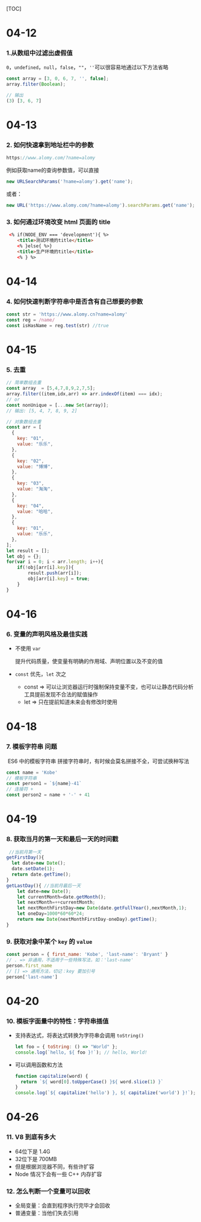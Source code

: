 [TOC]

# 04-12

### 1.从数组中过滤出虚假值

`0`，`undefined`，`null`，`false`，`""`，`''`可以很容易地通过以下方法省略

```js
const array = [3, 0, 6, 7, '', false];
array.filter(Boolean);

// 输出
(3) [3, 6, 7]
```



# 04-13

### 2. 如何快速拿到地址栏中的参数 

```js
https://www.alomy.com/?name=alomy
```

例如获取name的查询参数值，可以直接

```js
new URLSearchParams('?name=alomy').get('name');
```

或者：

```js
new URL('https://www.alomy.com/?name=alomy').searchParams.get('name');
```

### 3. 如何通过环境改变 html 页面的 title

```html
 <% if(NODE_ENV === 'development'){ %>
    <title>测试环境的title</title>
    <% }else{ %>}
    <title>生产环境的title</title>
    <% } %>
```



# 04-14

### 4. 如何快速判断字符串中是否含有自己想要的参数

```js
const str = 'https://www.alomy.cn?name=alomy'
const reg = /name/
const isHasName = reg.test(str) //true
```



# 04-15

### 5. 去重

```js
// 简单数组去重
const array  = [5,4,7,8,9,2,7,5];
array.filter((item,idx,arr) => arr.indexOf(item) === idx);
// or
const nonUnique = [...new Set(array)];
// 输出: [5, 4, 7, 8, 9, 2]

// 对象数组去重
const arr = [
  {
    key: "01",
    value: "乐乐",
  },
  {
    key: "02",
    value: "博博",
  },
  {
    key: "03",
    value: "淘淘",
  },
  {
    key: "04",
    value: "哈哈",
  },
  {
    key: "01",
    value: "乐乐",
  },
];
let result = [];
let obj = {};
for(var i = 0; i < arr.length; i++){
	if(!obj[arr[i].key]){
		result.push(arr[i]);
		obj[arr[i].key] = true;
	}
}
```



# 04-16

### 6. 变量的声明风格及最佳实践

* 不使用 `var`

  提升代码质量，使变量有明确的作用域、声明位置以及不变的值

* `const` 优先，`let` 次之

  * const => 可以让浏览器运行时强制保持变量不变，也可以让静态代码分析工具提前发现不合法的赋值操作
  * let => 只在提前知道未来会有修改时使用



# 04-18

### 7. 模板字符串 问题

​	ES6 中的模板字符串 拼接字符串时，有时候会莫名拼接不全，可尝试换种写法

```js
const name = 'Kobe'
// 模板字符串
const person1 = `${name}-41`
// 连接符 +
const person2 = name + '-' + 41
```



# 04-19

### 8. 获取当月的第一天和最后一天的时间戳

```js
 //当前月第一天
getFirstDay(){ 
  let date=new Date();
  date.setDate(1);
  return date.getTime();
}
getLastDay(){ //当前月最后一天
    let date=new Date();
    let currentMonth=date.getMonth();
    let nextMonth=++currentMonth;
    let nextMonthFirstDay=new Date(date.getFullYear(),nextMonth,1);
    let oneDay=1000*60*60*24;
    return new Date(nextMonthFirstDay-oneDay).getTime();
}
```

### 9. 获取对象中某个 `key` 的 `value`

```js
const person = { first_name: 'Kobe', 'last-name': 'Bryant' }
// . => 非通用，不适用于一些特殊写法，如：'last-name'
person.first_name
// [] => 通用方法，切记：key 要加引号
person['last-name']
```



# 04-20

### 10. 模板字面量中的特性：字符串插值

- 支持表达式，将表达式转换为字符串会调用 `toString()`

  ```js
  let foo = { toString: () => "World" };
  console.log(`hello, ${ foo }!`); // hello, World!
  ```

- 可以调用函数和方法

  ```js
  function capitalize(word) {
    return `${ word[0].toUpperCase() }${ word.slice(1) }`
  }
  console.log(`${ capitalize('hello') }, ${ capitalize('world') }!`); // hello, World!
  ```



# 04-26

### 11. V8 到底有多大

- 64位下是 1.4G
- 32位下是 700MB
- 但是根据浏览器不同，有些许扩容
- Node 情况下会有一些 C++ 内存扩容

### 12. 怎么判断一个变量可以回收

- 全局变量：会直到程序执行完毕才会回收
- 普通变量：当他们失去引用
